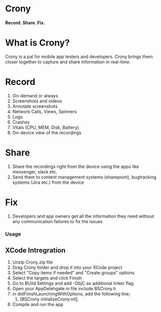 # Crony
#### Record. Share. Fix.

# What is Crony?
Crony is a pal for mobile app testers and developers. Crony brings them closer together to capture and share information in real-time.

# Record
1. On-demand or always
2. Screenshots and videos
3. Annotate screenshots
4. Network Calls, Views, Spinners
5. Logs
6. Crashes
7. Vitals (CPU, MEM, Disk, Battery)
8. On-device view of the recordings

# Share
1. Share the recordings right from the device using the apps like messenger, slack etc.
2. Send them to content management systems (sharepoint), bugtracking systems (Jira etc.) from the device

# Fix
1. Developers and app owners get all the information they need without any communication failures to fix the issues

### Usage
## XCode Intregration
1. Unzip Crony.zip file
2. Drag Crony folder and drop it into your XCode project
3. Select "Copy items if needed" and "Create groups" options
4. Select the targets and click Finish
5. Go to BUild Settings and add -ObjC as additional linker flag
6. Open your AppDelehgate.m file include BSCrony.h
7. in didFinishLaunchingWithOptions, add the following line;
   1. [BSCrony initializeCrony:nil];
8. Compile and run the app




